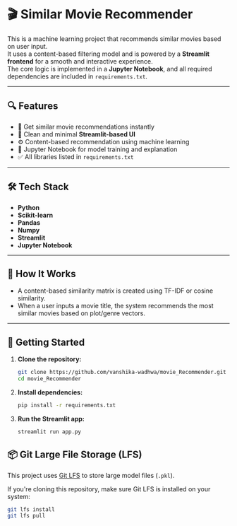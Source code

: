 # 🎬 Similar Movie Recommender

This is a machine learning project that recommends similar movies based on user input.  
It uses a content-based filtering model and is powered by a **Streamlit frontend** for a smooth and interactive experience.  
The core logic is implemented in a **Jupyter Notebook**, and all required dependencies are included in `requirements.txt`.

---

## 🔍 Features

- 🔎 Get similar movie recommendations instantly
- 🎥 Clean and minimal **Streamlit-based UI**
- ⚙️ Content-based recommendation using machine learning
- 📁 Jupyter Notebook for model training and explanation
- ✅ All libraries listed in `requirements.txt`

---

## 🛠️ Tech Stack

- **Python**
- **Scikit-learn**
- **Pandas**
- **Numpy**
- **Streamlit**
- **Jupyter Notebook**

---

## 🧠 How It Works

- A content-based similarity matrix is created using TF-IDF or cosine similarity.
- When a user inputs a movie title, the system recommends the most similar movies based on plot/genre vectors.

---

## 🚀 Getting Started

1. **Clone the repository:**

    ```bash
   git clone https://github.com/vanshika-wadhwa/movie_Recommender.git
   cd movie_Recommender

2. **Install dependencies:**

    ```bash
    pip install -r requirements.txt

3. **Run the Streamlit app:**
    ```bash
    streamlit run app.py
## 📦 Git Large File Storage (LFS)

This project uses [Git LFS](https://git-lfs.github.com/) to store large model files (`.pkl`).

If you're cloning this repository, make sure Git LFS is installed on your system:

```bash
git lfs install
git lfs pull
